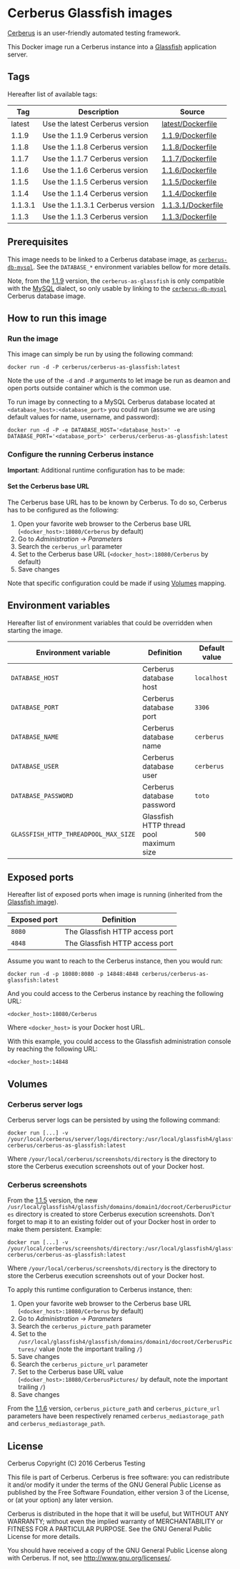 # Cerberus Glassfish images

[Cerberus](http://www.cerberus-testing.org/) is an user-friendly automated testing framework.

This Docker image run a Cerberus instance into a [Glassfish](https://glassfish.java.net/) application server.

## Tags

Hereafter list of available tags:

Tag     | Description                        | Source
--------|------------------------------------|-------------------------------
latest  | Use the latest Cerberus version    | [latest/Dockerfile](https://github.com/cerberustesting/cerberus-docker/blob/master/images/cerberus-as-glassfish/1.1.9/Dockerfile)
1.1.9   | Use the 1.1.9   Cerberus version   | [1.1.9/Dockerfile](https://github.com/cerberustesting/cerberus-docker/blob/master/images/cerberus-as-glassfish/1.1.9/Dockerfile)
1.1.8   | Use the 1.1.8   Cerberus version   | [1.1.8/Dockerfile](https://github.com/cerberustesting/cerberus-docker/blob/master/images/cerberus-as-glassfish/1.1.8/Dockerfile)
1.1.7   | Use the 1.1.7   Cerberus version   | [1.1.7/Dockerfile](https://github.com/cerberustesting/cerberus-docker/blob/master/images/cerberus-as-glassfish/1.1.7/Dockerfile)
1.1.6   | Use the 1.1.6   Cerberus version   | [1.1.6/Dockerfile](https://github.com/cerberustesting/cerberus-docker/blob/master/images/cerberus-as-glassfish/1.1.6/Dockerfile)
1.1.5   | Use the 1.1.5   Cerberus version   | [1.1.5/Dockerfile](https://github.com/cerberustesting/cerberus-docker/blob/master/images/cerberus-as-glassfish/1.1.5/Dockerfile)
1.1.4   | Use the 1.1.4   Cerberus version   | [1.1.4/Dockerfile](https://github.com/cerberustesting/cerberus-docker/blob/master/images/cerberus-as-glassfish/1.1.4/Dockerfile)
1.1.3.1 | Use the 1.1.3.1 Cerberus version   | [1.1.3.1/Dockerfile](https://github.com/cerberustesting/cerberus-docker/blob/master/images/cerberus-as-glassfish/1.1.3.1/Dockerfile)
1.1.3   | Use the 1.1.3 Cerberus version     | [1.1.3/Dockerfile](https://github.com/cerberustesting/cerberus-docker/blob/master/images/cerberus-as-glassfish/1.1.3/Dockerfile)

## Prerequisites

This image needs to be linked to a Cerberus database image, as [`cerberus-db-mysql`](https://github.com/cerberustesting/cerberus-docker/tree/master/images/cerberus-db-mysql).
See the `DATABASE_*` environment variables bellow for more details.

Note, from the [1.1.9](https://github.com/cerberustesting/cerberus-docker/blob/master/images/cerberus-as-glassfish/1.1.9/Dockerfile) version, the `cerberus-as-glassfish` is only compatible with the [MySQL](http://www.mysql.com/) dialect, so only usable by linking to the [`cerberus-db-mysql`](https://github.com/cerberustesting/cerberus-docker/tree/master/images/cerberus-db-mysql) Cerberus database image.

## How to run this image

### Run the image

This image can simply be run by using the following command:

    docker run -d -P cerberus/cerberus-as-glassfish:latest

Note the use of the `-d` and `-P` arguments to let image be run as deamon and open ports outside container which is the common use.

To run image by connecting to a MySQL Cerberus database located at `<database_host>:<database_port>` you could run (assume we are using default values for name, username, and password):

    docker run -d -P -e DATABASE_HOST='<database_host>' -e DATABASE_PORT='<database_port>' cerberus/cerberus-as-glassfish:latest

### Configure the running Cerberus instance

**Important**: Additional runtime configuration has to be made:

#### Set the Cerberus base URL

The Cerberus base URL has to be known by Cerberus. To do so, Cerberus has to be configured as the following:

1. Open your favorite web browser to the Cerberus base URL (`<docker_host>:18080/Cerberus` by default)
2. Go to _Administration_ -> _Parameters_
3. Search the `cerberus_url` parameter
4. Set to the Cerberus base URL (`<docker_host>:18080/Cerberus` by default)
5. Save changes 

Note that specific configuration could be made if using [Volumes](#volumes) mapping.

## Environment variables

Hereafter list of environment variables that could be overridden when starting the image.

Environment variable                    | Definition                                | Default value
----------------------------------------|-------------------------------------------|--------------------------
`DATABASE_HOST`                         | Cerberus database host                    | `localhost`
`DATABASE_PORT`                         | Cerberus database port                    | `3306`
`DATABASE_NAME`                         | Cerberus database name                    | `cerberus`
`DATABASE_USER`                         | Cerberus database user                    | `cerberus`
`DATABASE_PASSWORD`                     | Cerberus database password                | `toto`
`GLASSFISH_HTTP_THREADPOOL_MAX_SIZE`    | Glassfish HTTP thread pool maximum size   | `500`

## Exposed ports

Hereafter list of exposed ports when image is running (inherited from the [Glassfish image](https://hub.docker.com/_/glassfish/)).

Exposed port            | Definition
------------------------|---------------------------------------------------------
`8080`                  | The Glassfish HTTP access port
`4848`                  | The Glassfish HTTP access port

Assume you want to reach to the Cerberus instance, then you would run:

    docker run -d -p 18080:8080 -p 14848:4848 cerberus/cerberus-as-glassfish:latest

And you could access to the Cerberus instance by reaching the following URL:

    <docker_host>:18080/Cerberus

Where `<docker_host>` is your Docker host URL.

With this example, you could access to the Glassfish administration console by reaching the following URL:

    <docker_host>:14848

## Volumes

### Cerberus server logs

Cerberus server logs can be persisted by using the following command:

    docker run [...] -v /your/local/cerberus/server/logs/directory:/usr/local/glassfish4/glassfish/domains/domain1/logs cerberus/cerberus-as-glassfish:latest

Where `/your/local/cerberus/screenshots/directory` is the directory to store the Cerberus execution screenshots out of your Docker host.

### Cerberus screenshots

From the [1.1.5](https://github.com/cerberustesting/cerberus-docker/blob/master/images/cerberus-as-glassfish/1.1.5/Dockerfile) version, the new `/usr/local/glassfish4/glassfish/domains/domain1/docroot/CerberusPictures` directory is created to store Cerberus execution screenshots.
Don't forget to map it to an existing folder out of your Docker host in order to make them persistent. Example:

    docker run [...] -v /your/local/cerberus/screenshots/directory:/usr/local/glassfish4/glassfish/domains/domain1/docroot/CerberusPictures cerberus/cerberus-as-glassfish:latest

Where `/your/local/cerberus/screenshots/directory` is the directory to store the Cerberus execution screenshots out of your Docker host.

To apply this runtime configuration to Cerberus instance, then:

1. Open your favorite web browser to the Cerberus base URL (`<docker_host>:18080/Cerberus` by default)
2. Go to _Administration_ -> _Parameters_
3. Search the `cerberus_picture_path` parameter
4. Set to the `/usr/local/glassfish4/glassfish/domains/domain1/docroot/CerberusPictures/` value (note the important trailing `/`)
5. Save changes
3. Search the `cerberus_picture_url` parameter
4. Set to the Cerberus base URL value (`<docker_host>:18080/CerberusPictures/` by default, note the important trailing `/`)
5. Save changes

From the [1.1.6](https://github.com/cerberustesting/cerberus-docker/blob/master/images/cerberus-as-glassfish/1.1.6/Dockerfile) version, `cerberus_picture_path` and `cerberus_picture_url` parameters have been respectively renamed `cerberus_mediastorage_path` and `cerberus_mediastorage_path`.

## License

Cerberus Copyright (C) 2016 Cerberus Testing

This file is part of Cerberus.
Cerberus is free software: you can redistribute it and/or modify
it under the terms of the GNU General Public License as published by
the Free Software Foundation, either version 3 of the License, or
(at your option) any later version.

Cerberus is distributed in the hope that it will be useful,
but WITHOUT ANY WARRANTY; without even the implied warranty of
MERCHANTABILITY or FITNESS FOR A PARTICULAR PURPOSE.  See the
GNU General Public License for more details.

You should have received a copy of the GNU General Public License
along with Cerberus.  If not, see <http://www.gnu.org/licenses/>.